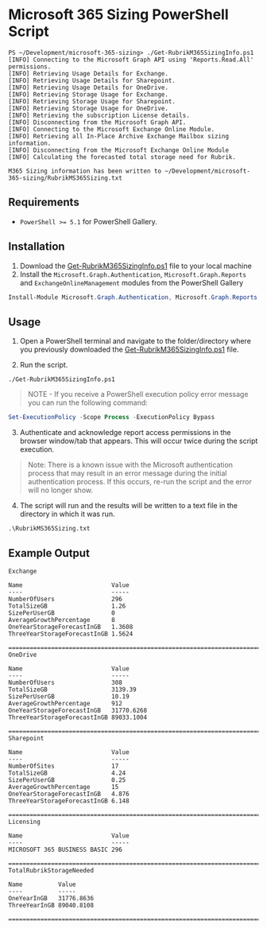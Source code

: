 # Microsoft 365 Sizing PowerShell Script


```
PS ~/Development/microsoft-365-sizing> ./Get-RubrikM365SizingInfo.ps1
[INFO] Connecting to the Microsoft Graph API using 'Reports.Read.All' permissions.
[INFO] Retrieving Usage Details for Exchange.
[INFO] Retrieving Usage Details for Sharepoint.                                                                           
[INFO] Retrieving Usage Details for OneDrive.                                                                             
[INFO] Retrieving Storage Usage for Exchange.                                                                             
[INFO] Retrieving Storage Usage for Sharepoint.                                                                           
[INFO] Retrieving Storage Usage for OneDrive.                                                                             
[INFO] Retrieving the subscription License details.                                                                       
[INFO] Disconnecting from the Microsoft Graph API.                                                                        
[INFO] Connecting to the Microsoft Exchange Online Module.                                                                
[INFO] Retrieving all In-Place Archive Exchange Mailbox sizing information.                                                                                                                                                            
[INFO] Disconnecting from the Microsoft Exchange Online Module
[INFO] Calculating the forecasted total storage need for Rubrik.     

M365 Sizing information has been written to ~/Development/microsoft-365-sizing/RubrikMS365Sizing.txt   
```

## Requirements

* `PowerShell >= 5.1` for PowerShell Gallery.



## Installation

1. Download the [Get-RubrikM365SizingInfo.ps1](https://github.com/rubrikinc/microsoft-365-sizing/blob/main/Get-RubrikM365SizingInfo.ps1) file to your local machine
2. Install the `Microsoft.Graph.Authentication`, `Microsoft.Graph.Reports` and `ExchangeOnlineManagement` modules from the PowerShell Gallery

```powershell
Install-Module Microsoft.Graph.Authentication, Microsoft.Graph.Reports, ExchangeOnlineManagement
```

## Usage

1. Open a PowerShell terminal and navigate to the folder/directory where you previously downloaded the [Get-RubrikM365SizingInfo.ps1](https://github.com/rubrikinc/microsoft-365-sizing/blob/main/Get-RubrikM365SizingInfo.ps1) file.

2. Run the script.

```
./Get-RubrikM365SizingInfo.ps1
```

> NOTE - If you receive a PowerShell execution policy error message you can run the following command:

```powershell
Set-ExecutionPolicy -Scope Process -ExecutionPolicy Bypass
```

3. Authenticate and acknowledge report access permissions in the browser window/tab that appears. This will occur twice during the script execution.

> Note: There is a known issue with the Microsoft authentication process that may result in an error message during the initial authentication process. If this occurs, re-run the script and the error will no longer show.

4. The script will run and the results will be written to a text file in the directory in which it was run.

```
.\RubrikMS365Sizing.txt
```

## Example Output

```
Exchange

Name                         Value
----                         -----
NumberOfUsers                296
TotalSizeGB                  1.26
SizePerUserGB                0
AverageGrowthPercentage      8
OneYearStorageForecastInGB   1.3608
ThreeYearStorageForecastInGB 1.5624

==========================================================================
OneDrive

Name                         Value
----                         -----
NumberOfUsers                308
TotalSizeGB                  3139.39
SizePerUserGB                10.19
AverageGrowthPercentage      912
OneYearStorageForecastInGB   31770.6268
ThreeYearStorageForecastInGB 89033.1004

==========================================================================
Sharepoint

Name                         Value
----                         -----
NumberOfSites                17
TotalSizeGB                  4.24
SizePerUserGB                0.25
AverageGrowthPercentage      15
OneYearStorageForecastInGB   4.876
ThreeYearStorageForecastInGB 6.148

==========================================================================
Licensing

Name                         Value
----                         -----
MICROSOFT 365 BUSINESS BASIC 296

==========================================================================
TotalRubrikStorageNeeded

Name          Value
----          -----
OneYearInGB   31776.8636
ThreeYearInGB 89040.8108

==========================================================================
```
